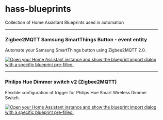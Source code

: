 # hass-blueprints
Collection of Home Assistant Blueprints used in automation

----- 

### Zigbee2MQTT Samsung SmartThings Button - event entity

Automate your Samsung SmartThings button using Zigbee2MQTT 2.0.

[![Open your Home Assistant instance and show the blueprint import dialog with a specific blueprint pre-filled.](https://my.home-assistant.io/badges/blueprint_import.svg)](https://my.home-assistant.io/redirect/blueprint_import/?blueprint_url=https%3A%2F%2Fraw.githubusercontent.com%2Fidcrook%2Fhass-blueprints%2Frefs%2Fheads%2Fmain%2Fautomation%2Fz2m-samsung-smartthings-button-event-entity.yaml)

-----

### Philips Hue Dimmer switch v2 (Zigbee2MQTT)

Flexible configuration of trigger for Philips Hue Smart Wireless Dimmer Switch.

[![Open your Home Assistant instance and show the blueprint import dialog with a specific blueprint pre-filled.](https://my.home-assistant.io/badges/blueprint_import.svg)](https://my.home-assistant.io/redirect/blueprint_import/?blueprint_url=https%3A%2F%2Fraw.githubusercontent.com%2Fidcrook%2Fhass-blueprints%2Frefs%2Fheads%2Fmain%2Fautomation%2Fzigbee2mqtt_hue_dimmer_v2.yaml)